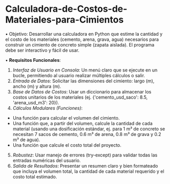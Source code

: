 # Calculadora-de-Costos-de-Materiales-para-Cimientos
•	Objetivo: Desarrollar una calculadora en Python que estime la cantidad y el costo de los materiales (cemento, arena, grava, agua) necesarios para construir un cimiento de concreto simple (zapata aislada). El programa debe ser interactivo y fácil de usar.

•	**Requisitos Funcionales**:
1.	*Interfaz de Usuario en Consola*: Un menú claro que se ejecute en un bucle, permitiendo al usuario realizar múltiples cálculos o salir.
2.	*Entrada de Datos*: Solicitar las dimensiones del cimiento: largo (m), ancho (m) y altura (m).
3.	*Base de Datos de Costos*: Usar un diccionario para almacenar los costos unitarios de los materiales (ej. {'cemento_usd_saco': 8.5, 'arena_usd_m3': 20}).
4.	*Cálculos Modulares (Funciones)*:
- Una función para calcular el volumen del cimiento.
- Una función que, a partir del volumen, calcule la cantidad de cada material (usando una dosificación estándar, ej. para 1 m³ de concreto se necesitan 7 sacos de cemento, 0.6 m³ de arena, 0.8 m³ de grava y 0.2 m³ de agua).
- Una función que calcule el costo total del proyecto.
5.	*Robustez*: Usar manejo de errores (try-except) para validar todas las entradas numéricas del usuario.
6.	*Salida de Resultados*: Presentar un resumen claro y bien formateado que incluya el volumen total, la cantidad de cada material requerido y el costo total estimado.

